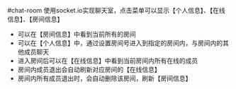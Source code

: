 #chat-room
使用socket.io实现聊天室，点击菜单可以显示【个人信息】、【在线信息】、【房间信息】
* 可以在【房间信息】中看到当前所有的房间
* 可以在【个人信息】中，通过设置房间号进入到指定的房间内，与房间内的其他成员聊天
* 进入房间后可以在【在线信息】中看到当前房间内所有在线的成员
* 房间内成员退出会自动刷新对应房间的【在线信息】
* 房间内所有成员退出时，会自动删除该房间，刷新【房间信息】